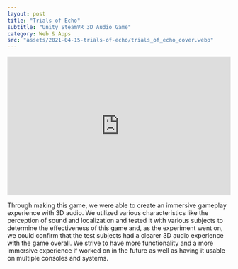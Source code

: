 ```yaml
---
layout: post
title: "Trials of Echo"
subtitle: "Unity SteamVR 3D Audio Game"
category: Web & Apps
src: "assets/2021-04-15-trials-of-echo/trials_of_echo_cover.webp"
---
```

<div style="position:relative;padding-bottom:56.25%;padding-top:30px;height:0;overflow:hidden">
  <iframe style="position:absolute;top:0;left:0;width:100%;height:100%" src="https://www.youtube.com/embed/pGUYqXQAB_0" frameborder="0"></iframe>
</div>
<p>Through making this game, we were able to create an
immersive gameplay experience with 3D audio. We utilized
various characteristics like the perception of sound and
localization and tested it with various subjects to determine
the effectiveness of this game and, as the experiment went
on, we could confirm that the test subjects had a clearer 3D
audio experience with the game overall. We strive to have
more functionality and a more immersive experience if
worked on in the future as well as having it usable on
multiple consoles and systems.</p>
